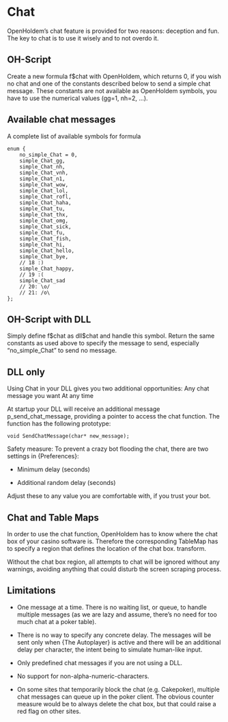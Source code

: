 # Chat

OpenHoldem’s chat feature is provided for two reasons: deception and
fun. The key to chat is to use it wisely and to not overdo it.

## OH-Script 

Create a new formula f\$chat with OpenHoldem, which returns 0, if you
wish no chat and one of the constants described below to send a simple
chat message. These constants are not available as OpenHoldem symbols,
you have to use the numerical values (gg=1, nh=2, ...).

## Available chat messages

A complete list of available symbols for formula

    enum { 
        no_simple_Chat = 0, 
        simple_Chat_gg, 
        simple_Chat_nh, 
        simple_Chat_vnh, 
        simple_Chat_n1, 
        simple_Chat_wow, 
        simple_Chat_lol, 
        simple_Chat_rofl, 
        simple_Chat_haha,
        simple_Chat_tu,
        simple_Chat_thx,
        simple_Chat_omg,
        simple_Chat_sick,
        simple_Chat_fu, 
        simple_Chat_fish, 
        simple_Chat_hi, 
        simple_Chat_hello, 
        simple_Chat_bye, 
        // 18 :)
        simple_Chat_happy,
        // 19 :(
        simple_Chat_sad
        // 20: \o/
        // 21: /o\
    };

## OH-Script with DLL 

Simply define f\$chat as dll\$chat and handle this symbol. Return the
same constants as used above to specify the message to send, especially
“no_simple_Chat” to send no message.

## DLL only 

Using Chat in your DLL gives you two additional opportunities: Any chat
message you want At any time

At startup your DLL will receive an additional message
p_send_chat_message, providing a pointer to access the chat function.
The function has the following prototype:

    void SendChatMessage(char* new_message);

Safety measure: To prevent a crazy bot flooding the chat, there are two
settings in {Preferences}:

- Minimum delay (seconds)

- Additional random delay (seconds)

Adjust these to any value you are comfortable with, if you trust your
bot.

## Chat and Table Maps 

In order to use the chat function, OpenHoldem has to know where the chat
box of your casino software is. Therefore the corresponding TableMap has
to specify a region that defines the location of the chat box.
transform.

Without the chat box region, all attempts to chat will be ignored
without any warnings, avoiding anything that could disturb the screen
scraping process.

## Limitations

- One message at a time. There is no waiting list, or queue, to handle
  multiple messages (as we are lazy and assume, there’s no need for too
  much chat at a poker table).

- There is no way to specify any concrete delay. The messages will be
  sent only when {The Autoplayer} is active and there will be an
  additional delay per character, the intent being to simulate
  human-like input.

- Only predefined chat messages if you are not using a DLL.

- No support for non-alpha-numeric-characters.

- On some sites that temporarily block the chat (e.g. Cakepoker),
  multiple chat messages can queue up in the poker client. The obvious
  counter measure would be to always delete the chat box, but that could
  raise a red flag on other sites.
